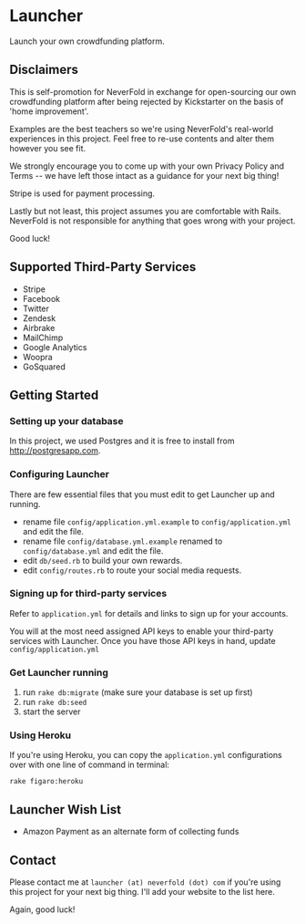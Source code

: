 Launcher
========

Launch your own crowdfunding platform.

Disclaimers
-----------

This is self-promotion for NeverFold in exchange for open-sourcing our own crowdfunding platform after being rejected by Kickstarter on the basis of 'home improvement'.

Examples are the best teachers so we're using NeverFold's real-world experiences in this project. Feel free to re-use contents and alter them however you see fit.

We strongly encourage you to come up with your own Privacy Policy and Terms -- we have left those intact as a guidance for your next big thing!

Stripe is used for payment processing.

Lastly but not least, this project assumes you are comfortable with Rails. NeverFold is not responsible for anything that goes wrong with your project.

Good luck!

Supported Third-Party Services
------------------------------
* Stripe
* Facebook
* Twitter
* Zendesk
* Airbrake
* MailChimp
* Google Analytics
* Woopra
* GoSquared

Getting Started
---------------

### Setting up your database

In this project, we used Postgres and it is free to install from http://postgresapp.com.

### Configuring Launcher

There are few essential files that you must edit to get Launcher up and running.

* rename file `config/application.yml.example` to `config/application.yml` and edit the file.
* rename file `config/database.yml.example` renamed to `config/database.yml` and edit the file.
* edit `db/seed.rb` to build your own rewards.
* edit `config/routes.rb` to route your social media requests.

### Signing up for third-party services

Refer to `application.yml` for details and links to sign up for your accounts.

You will at the most need assigned API keys to enable your third-party services with Launcher. Once you have those API keys in hand, update `config/application.yml`

### Get Launcher running

1. run `rake db:migrate` (make sure your database is set up first)
2. run `rake db:seed`
3. start the server

### Using Heroku

If you're using Heroku, you can copy the `application.yml` configurations over with one line of command in terminal:

    rake figaro:heroku

Launcher Wish List
------------------

* Amazon Payment as an alternate form of collecting funds

Contact
-------

Please contact me at `launcher (at) neverfold (dot) com` if you're using this project for your next big thing. I'll add your website to the list here.

Again, good luck!